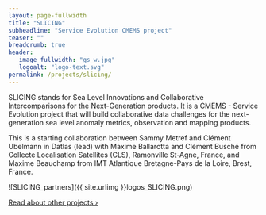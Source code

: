 ```yaml
---
layout: page-fullwidth
title: "SLICING"
subheadline: "Service Evolution CMEMS project"
teaser: ""
breadcrumb: true
header:
   image_fullwidth: "gs_w.jpg"
   logoalt: "logo-text.svg"
permalink: /projects/slicing/
---
```


SLICING  stands for Sea Level Innovations and Collaborative Intercomparisons for the Next-Generation products. It is a CMEMS - Service Evolution project that will  build collaborative data challenges for the next-generation sea level anomaly metrics, observation and mapping products.

This is a starting collaboration between Sammy Metref and Clément Ubelmann in Datlas (lead) with Maxime Ballarotta and Clément Busché from Collecte Localisation Satellites (CLS), Ramonville St-Agne, France, and  Maxime Beauchamp from IMT Atlantique Bretagne-Pays de la Loire, Brest, France.

![SLICING_partners]({{ site.urlimg }}logos_SLICING.png)


<a class="radius button small" href="{{ site.url }}{{ site.baseurl }}/expertise/">Read about other projects ›</a>


